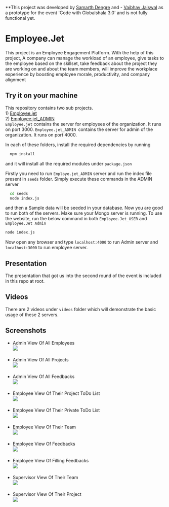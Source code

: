 \*\*This project was developed by [Samarth Dengre](https://github.com/Samarth-Dengre) and - [Vaibhav Jaiswal](https://github.com/thecurious1-sudo) as a prototype for the event 'Code with Globalshala 3.0' and is not fully functional yet.

# Employee.Jet

This project is an Employee Engagement Platform. With the help of this project, A company can manage the workload of an employee, give tasks to the employee based on the skillset, take feedback about the project they are working on and about the team members, will improve the workplace experience by boosting employee morale, productivity, and company alignment

## Try it on your machine

This repository contains two sub projects. <br>1) [Employee.jet](https://github.com/thecurious1-sudo/Employee.jet) <br> 2) [Employee.jet_ADMIN ](https://github.com/Samarth-Dengre/Employee.jet_ADMIN)
<br>
`Employee.jet` contains the server for employees of the organization. It runs on port 3000.
`Employee.jet_ADMIN `contains the server for admin of the organization. It runs on port 4000.

In each of these folders, install the required dependencies by running

```bash
  npm install
```

and it will install all the required modules under `package.json`

Firstly you need to run `Employe.jet_ADMIN` server and run the index file present in `seeds` folder.
Simply execute these commands in the ADMIN server

```bash
  cd seeds
  node index.js
```

and then a Sample data will be seeded in your database. Now you are good to run both of the servers.
Make sure your Mongo server is running.
To use the website, run the below command in both `Employee.Jet_USER` and `Employee.Jet Admin`

```bash
node index.js
```

Now open any browser and type `localhost:4000` to run Admin server and `localhost:3000` to run employee server.

## Presentation

The presentation that got us into the second round of the event is included in this repo at root.

## Videos

There are 2 videos under `videos` folder which will demonstrate the basic usage of these 2 servers.

## Screenshots

- Admin View Of All Employees<br> ![](screenshots/admin_view.png) <br><br>
- Admin View Of All Projects<br> ![](screenshots/admin_view_proj.png)<br><br>
- Admin View Of All Feedbacks<br> ![](screenshots/admin_view_feedbacks.png)<br><br>
- Employee View Of Their Project ToDo List<br> ![](screenshots/employee_view_project_to_do_list.png)<br><br>
- Employee View Of Their Private ToDo List<br> ![](screenshots/employee_view_pvt_to_do_list.png)<br><br>
- Employee View Of Their Team<br> ![](screenshots/employee_view_team.png)<br><br>
- Employee View Of Feedbacks<br> ![](screenshots/employee_view_feedback.png)<br><br>
- Employee View Of Filling Feedbacks<br> ![](screenshots/employee_view_filling_feedback.png)<br><br>
- Supervisor View Of Their Team<br> ![](screenshots/supervisor_view_team.png)<br><br>
- Supervisor View Of Their Project<br> ![](screenshots/supervisor_view_project.png)<br><br>
